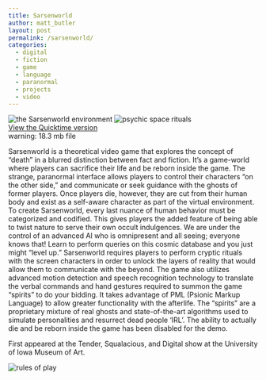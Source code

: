 ```yaml
---
title: Sarsenworld
author: matt_butler
layout: post
permalink: /sarsenworld/
categories:
  - digital
  - fiction
  - game
  - language
  - paranormal
  - projects
  - video
---
```

![the Sarsenworld environment][1] ![psychic space rituals][2]  
[View the Quicktime version][3]  
warning: 18.3 mb file

Sarsenworld is a theoretical video game that explores the concept of &#8220;death&#8221; in a blurred distinction between fact and fiction. It&#8217;s a game-world where players can sacrifice their life and be reborn inside the game. The strange, paranormal interface allows players to control their characters &#8220;on the other side,&#8221; and communicate or seek guidance with the ghosts of former players. Once players die, however, they are cut from their human body and exist as a self-aware character as part of the virtual environment. To create Sarsenworld, every last nuance of human behavior must be categorized and codified. This gives players the added feature of being able to twist nature to serve their own occult indulgences. We are under the control of an advanced AI who is omnipresent and all seeing; everyone knows that! Learn to perform queries on this cosmic database and you just might &#8220;level up.&#8221; Sarsenworld requires players to perform cryptic rituals with the screen characters in order to unlock the layers of reality that would allow them to communicate with the beyond. The game also utilizes advanced motion detection and speech recognition technology to translate the verbal commands and hand gestures required to summon the game &#8220;spirits&#8221; to do your bidding. It takes advantage of PML (Psionic Markup Language) to allow greater functionality with the afterlife. The &#8220;spirits&#8221; are a proprietary mixture of real ghosts and state-of-the-art algorithms used to simulate personalities and resurrect dead people &#8216;IRL&#8217;. The ability to actually die and be reborn inside the game has been disabled for the demo. 

First appeared at the Tender, Squalacious, and Digital show at the University of Iowa Museum of Art.

![rules of play][4]

 [1]: http://www.mbutler.org/images/sarsenworld.jpg
 [2]: http://www.mbutler.org/images/ritualstill.jpg
 [3]: http://www.mbutler.org/ritual.htm
 [4]: http://www.mbutler.org/images/sarsencard.jpg